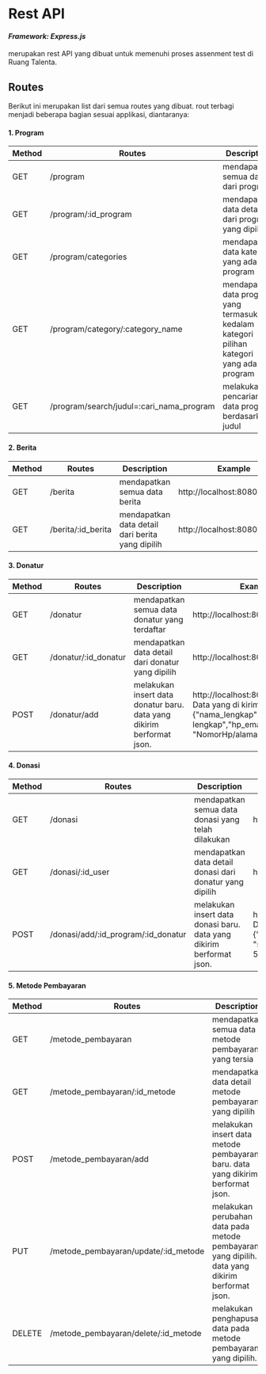 # Rest API

#### _Framework: Express.js_

merupakan rest API yang dibuat untuk memenuhi proses assenment test di Ruang Talenta.

## Routes

Berikut ini merupakan list dari semua routes yang dibuat.
rout terbagi menjadi beberapa bagian sesuai applikasi, diantaranya:

#### 1. Program

| Method | Routes                                   | Description                                                                                  | Example                                          |
| ------ | ---------------------------------------- | -------------------------------------------------------------------------------------------- | ------------------------------------------------ |
| GET    | /program                                 | mendapatkan semua data dari program                                                          | http://localhost:8080/program                    |
| GET    | /program/:id_program                     | mendapatkan data detail dari program yang dipilih                                            | http://localhost:8080/program/2                  |
| GET    | /program/categories                      | mendapatkan data kategori yang ada di program                                                | http://localhost:8080/categories                 |
| GET    | /program/category/:category_name         | mendapatkan data program yang termasuk kedalam kategori pilihan kategori yang ada di program | http://localhost:8080/program/category/kesehatan |
| GET    | /program/search/judul=:cari_nama_program | melakukan pencarian data program berdasarkan judul                                           | http://localhost:8080/program/search/judul=puasa |

#### 2. Berita

| Method | Routes             | Description                                      | Example                        |
| ------ | ------------------ | ------------------------------------------------ | ------------------------------ |
| GET    | /berita            | mendapatkan semua data berita                    | http://localhost:8080/berita   |
| GET    | /berita/:id_berita | mendapatkan data detail dari berita yang dipilih | http://localhost:8080/berita/2 |

#### 3. Donatur

| Method | Routes               | Description                                                           | Example                                                                                                                           |
| ------ | -------------------- | --------------------------------------------------------------------- | --------------------------------------------------------------------------------------------------------------------------------- |
| GET    | /donatur             | mendapatkan semua data donatur yang terdaftar                         | http://localhost:8080/donatur                                                                                                     |
| GET    | /donatur/:id_donatur | mendapatkan data detail dari donatur yang dipilih                     | http://localhost:8080/donatur/2                                                                                                   |
| POST   | /donatur/add         | melakukan insert data donatur baru. data yang dikirim berformat json. | http://localhost:8080/donatur/add Data yang di kirim adalah : {"nama_lengkap": "Nama lengkap","hp_email": "NomorHp/alamat email"} |

#### 4. Donasi

| Method | Routes                              | Description                                                          | Example                                                                                                                                        |
| ------ | ----------------------------------- | -------------------------------------------------------------------- | ---------------------------------------------------------------------------------------------------------------------------------------------- |
| GET    | /donasi                             | mendapatkan semua data donasi yang telah dilakukan                   | http://localhost:8080/donasi                                                                                                                   |
| GET    | /donasi/:id_user                    | mendapatkan data detail donasi dari donatur yang dipilih             | http://localhost:8080/donasi/1                                                                                                                 |
| POST   | /donasi/add/:id_program/:id_donatur | melakukan insert data donasi baru. data yang dikirim berformat json. | http://localhost:8080/donasi/add/2/1 Data yang di kirim adalah : {"visibility": "sembunyikan","total_donasi": 50397,"id_metode_pembayaran": 1} |

#### 5. Metode Pembayaran

| Method | Routes                               | Description                                                                                     | Example                                                                                                                                   |
| ------ | ------------------------------------ | ----------------------------------------------------------------------------------------------- | ----------------------------------------------------------------------------------------------------------------------------------------- |
| GET    | /metode_pembayaran                   | mendapatkan semua data metode pembayaran yang tersia                                            | http://localhost:8080/metode_pembayaran                                                                                                   |
| GET    | /metode_pembayaran/:id_metode        | mendapatkan data detail metode pembayaran yang dipilih                                          | http://localhost:8080/metode_pembayaran/1                                                                                                 |
| POST   | /metode_pembayaran/add               | melakukan insert data metode pembayaran baru. data yang dikirim berformat json.                 | http://localhost:8080/metode_pembayaran/add Data yang di kirim adalah : {"nama_metode_pembayaran":"Dana","nomor_rekening": "121212"}      |
| PUT    | /metode_pembayaran/update/:id_metode | melakukan perubahan data pada metode pembayaran yang dipilih. data yang dikirim berformat json. | http://localhost:8080/metode_pembayaran/update/1 Data yang di kirim adalah : {"nama_metode_pembayaran":"Dana","nomor_rekening": "121212"} |
| DELETE | /metode_pembayaran/delete/:id_metode | melakukan penghapusan data pada metode pembayaran yang dipilih.                                 | http://localhost:8080/metode_pembayaran/delete/1                                                                                          |
